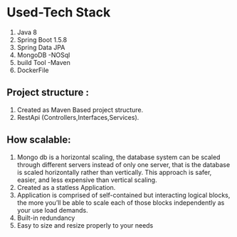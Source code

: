 # Used-Tech Stack

1. Java 8 
2. Spring Boot 1.5.8 
3. Spring Data JPA 
4. MongoDB -NOSql 
5. build Tool -Maven 
6. DockerFile

## Project structure :

1. Created as Maven Based project structure. 
2. RestApi (Controllers,Interfaces,Services). 

## How scalable:

1. Mongo db is a horizontal scaling, the database system can be scaled through different servers instead of only one server, that is the database is scaled horizontally rather than vertically. This approach is safer, easier, and less expensive than vertical scaling.
2. Created as a statless Application.
3. Application is comprised of self-contained but interacting logical blocks, the more you’ll be able to scale each of those blocks independently as your use load demands.
4. Built-in redundancy
5. Easy to size and resize properly to your needs
